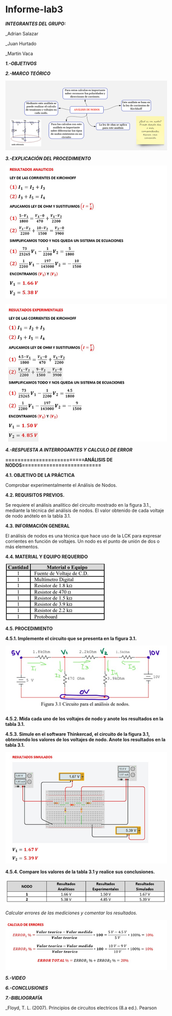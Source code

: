 # Informe-lab3
***INTEGRANTES DEL GRUPO:***

_Adrian Salazar

_Juan Hurtado

_Martin Vaca

***1.-OBJETIVOS***



***2.-MARCO TEÓRICO***

![](https://github.com/smvaca2/Informe-lab3/blob/ab182d2a7b8f3258a466e4a9a94f59bb2d6fbd71/lab3.PNG)

***3.-EXPLICACIÓN DEL PROCEDIMIENTO***

![](https://github.com/smvaca2/Informe-lab3/blob/ab182d2a7b8f3258a466e4a9a94f59bb2d6fbd71/WhatsApp%20Image%202022-06-08%20at%208.18.17%20PM.jpeg)

![](https://github.com/smvaca2/Informe-lab3/blob/ab182d2a7b8f3258a466e4a9a94f59bb2d6fbd71/WhatsApp%20Image%202022-06-08%20at%208.18.42%20PM.jpeg)

***4.-RESPUESTA A INTERROGANTES Y CALCULO DE ERROR***

**==========================ANÁLISIS DE NODOS==========================**

**4.1. OBJETIVO DE LA PRÁCTICA**

Comprobar experimentalmente el Análisis de Nodos.

**4.2. REQUISITOS PREVIOS.**

Se requiere el análisis analítico del circuito mostrado en la figura 3.1., mediante la
técnica del análisis de nodos. El valor obtenido de cada voltaje de nodo anótelo en la
tabla 3.1.

**4.3. INFORMACIÓN GENERAL**

El análisis de nodos es una técnica que hace uso de la LCK para expresar corrientes en
función de voltajes.
Un nodo es el punto de unión de dos o más elementos.

**4.4. MATERIAL Y EQUIPO REQUERIDO**

![](https://github.com/smvaca2/Informe-lab3/blob/ab182d2a7b8f3258a466e4a9a94f59bb2d6fbd71/materiales.PNG)

**4.5. PROCEDIMIENTO**

**4.5.1. Implemente el circuito que se presenta en la figura 3.1.**

![](https://github.com/smvaca2/Informe-lab3/blob/ab182d2a7b8f3258a466e4a9a94f59bb2d6fbd71/4.1.PNG)

**4.5.2. Mida cada uno de los voltajes de nodo y anote los resultados en la tabla 3.1.**

**4.5.3. Simule en el software Thinkercad, el circuito de la figura 3.1, obteniendo los
valores de los voltajes de nodo. Anote los resultados en la tabla 3.1.**

![](https://github.com/smvaca2/Informe-lab3/blob/ab182d2a7b8f3258a466e4a9a94f59bb2d6fbd71/WhatsApp%20Image%202022-06-08%20at%208.19.04%20PM.jpeg)

**4.5.4. Compare los valores de la tabla 3.1 y realice sus conclusiones.**

![](https://github.com/smvaca2/Informe-lab3/blob/50fc29ac06da11488cc703fd1c9083cb184160ae/WhatsApp%20Image%202022-06-08%20at%208.17.36%20PM.jpeg)

*Calcular errores de las mediciones y comentar los resultados.*

![](https://github.com/smvaca2/Informe-lab3/blob/ab182d2a7b8f3258a466e4a9a94f59bb2d6fbd71/WhatsApp%20Image%202022-06-08%20at%208.23.02%20PM.jpeg)

***5.-VIDEO***

***6.-CONCLUSIONES***

***7.-BIBLIOGRAFÍA***

_Floyd, T. L. (2007). Principios de circuitos electricos (8.a ed.). Pearson
